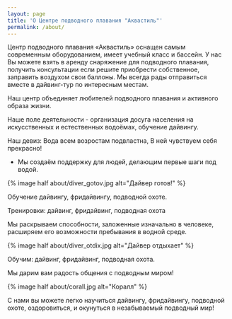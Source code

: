 ```yaml
---
layout: page
title: 'О Центре подводного плавания "Аквастиль"'
permalink: /about/
---
```


Центр подводного плавания «Аквастиль» оснащен самым современным оборудованием, имеет  учебный класс и бассейн. У нас Вы можете взять в аренду снаряжение для подводного плавания, получить консультации если решите приобрести собственное, заправить воздухом свои баллоны. Мы всегда рады отправиться вместе в дайвинг-тур по интересным местам.

Наш центр объединяет любителей подводного плавания и активного образа жизни.

Наше поле деятельности - организация досуга населения на искусственных и естественных водоёмах, обучение дайвингу.

Наш девиз: Вода всем возростам подвластна, В ней чувствуем себя прекрасно!
- Мы создаём поддержку для людей, делающим первые шаги под водой.

{% image half about/diver_gotov.jpg alt="Дайвер готов!" %}

Обучение дайвингу, фридайвингу, подводной охоте.

Тренировки: дайвинг, фридайвинг, подводная охота

Мы раскрываем способности, заложенные изначально в человеке, расширяем  его  возможности пребывания в водной среде.

{% image half about/diver_otdix.jpg alt="Дайвер отдыхает" %}

Обучим: дайвинг, фридайвинг, подводная охота.

Мы дарим вам радость общения с подводным миром!

{% image half about/corall.jpg alt="Коралл" %}

С нами вы можете легко научиться дайвингу, фридайвингу, подводной охоте, оздоровиться, и окунуться в незабываемый подводный мир!
